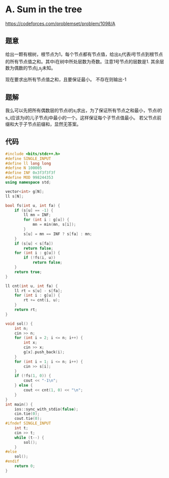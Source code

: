 # A. Sum in the tree
https://codeforces.com/problemset/problem/1098/A

## 题意

给出一颗有根树，根节点为1，每个节点都有节点值，给出$s_i$代表i号节点到根节点的所有节点值之和。其中i在树中所处层数为奇数。注意1号节点的层数是1.
其余层数为偶数的节点j,$s_j$未知。

现在要求出所有节点值之和，且要保证最小。
不存在则输出-1

## 题解

我么可以先把所有偶数层的节点i的$s_i$求出，为了保证所有节点之和最小，节点i的s_i应该为i的儿子节点j中最小的一个。这样保证每个子节点值最小。
若父节点前缀和大于子节点前缀和，显然无答案。

## 代码

``` cpp
#include <bits/stdc++.h>
#define SINGLE_INPUT
#define ll long long
#define N 100005
#define INF 0x3f3f3f3f
#define MOD 998244353
using namespace std;

vector<int> g[N];
ll s[N];

bool fs(int u, int fa) {
    if (s[u] == -1) {
        ll mn = INF;
        for (int i : g[u]) {
            mn = min(mn, s[i]);
        }
        s[u] = mn == INF ? s[fa] : mn;
    }
    if (s[u] < s[fa])
        return false;
    for (int i : g[u]) {
        if (!fs(i, u))
            return false;
    }
    return true;
}

ll cnt(int u, int fa) {
    ll rt = s[u] - s[fa];
    for (int i : g[u]) {
        rt += cnt(i, u);
    }
    return rt;
}

void sol() {
    int n;
    cin >> n;
    for (int i = 2; i <= n; i++) {
        int x;
        cin >> x;
        g[x].push_back(i);
    }
    for (int i = 1; i <= n; i++) {
        cin >> s[i];
    }
    if (!fs(1, 0)) {
        cout << "-1\n";
    } else {
        cout << cnt(1, 0) << "\n";
    }
}
int main() {
    ios::sync_with_stdio(false);
    cin.tie(0);
    cout.tie(0);
#ifndef SINGLE_INPUT
    int t;
    cin >> t;
    while (t--) {
        sol();
    }
#else
    sol();
#endif
    return 0;
}
```